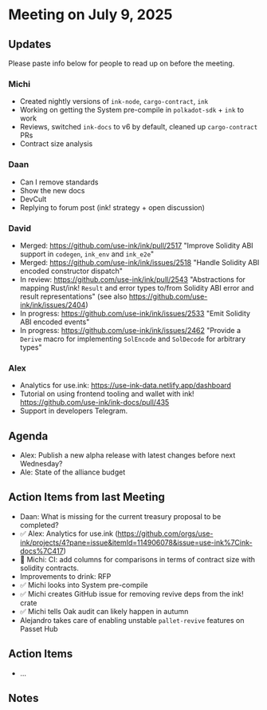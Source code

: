 # Meeting on July 9, 2025

## Updates

Please paste info below for people to read up on before the meeting.

### Michi
- Created nightly versions of `ink-node`, `cargo-contract`, `ink`
- Working on getting the System pre-compile in `polkadot-sdk` + `ink` to work
- Reviews, switched `ink-docs` to v6 by default, cleaned up `cargo-contract` PRs
- Contract size analysis

### Daan
- Can I remove standards
- Show the new docs
- DevCult
- Replying to forum post (ink! strategy + open discussion)
  
### David
- Merged: https://github.com/use-ink/ink/pull/2517 "Improve Solidity ABI support in `codegen`, `ink_env` and `ink_e2e`"
- Merged: https://github.com/use-ink/ink/issues/2518 "Handle Solidity ABI encoded constructor dispatch"
- In review: https://github.com/use-ink/ink/pull/2543 "Abstractions for mapping Rust/ink! `Result` and error types to/from Solidity ABI error and result representations" (see also https://github.com/use-ink/ink/issues/2404)
- In progress: https://github.com/use-ink/ink/issues/2533 "Emit Solidity ABI encoded events"
- In progress: https://github.com/use-ink/ink/issues/2462 "Provide a `Derive` macro for implementing `SolEncode` and `SolDecode` for arbitrary types"

### Alex
- Analytics for use.ink: https://use-ink-data.netlify.app/dashboard
- Tutorial on using frontend tooling and wallet with ink! https://github.com/use-ink/ink-docs/pull/435
- Support in developers Telegram.
  
## Agenda
- Alex: Publish a new alpha release with latest changes before next Wednesday?
- Ale: State of the alliance budget

## Action Items from last Meeting
- Daan: What is missing for the current treasury proposal to be completed? 
- ✅ Alex: Analytics for use.ink (https://github.com/orgs/use-ink/projects/4?pane=issue&itemId=114906078&issue=use-ink%7Cink-docs%7C417)
- 👷 Michi: CI: add columns for comparisons in terms of contract size with solidity contracts.
- Improvements to drink: RFP
- ✅ Michi looks into System pre-compile
- ✅ Michi creates GitHub issue for removing revive deps from the ink! crate
- ✅ Michi tells Oak audit can likely happen in autumn
- Alejandro takes care of enabling unstable `pallet-revive` features on Passet Hub

## Action Items
- …
  
## Notes
